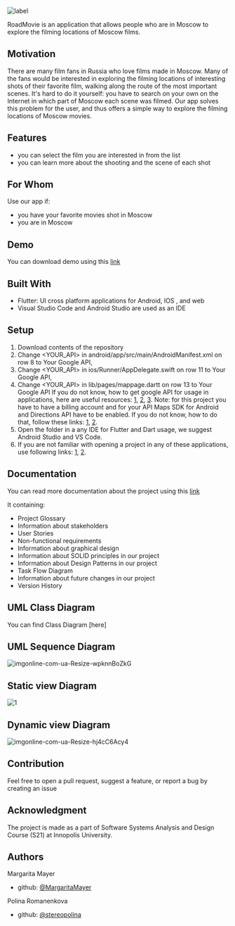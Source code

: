 ![label](https://user-images.githubusercontent.com/69847456/136664962-307bb12a-6be0-4651-8317-773ef1357bb5.jpg)

RoadMovie is an application that allows people who are in Moscow to explore the filming locations of Moscow films.

## Motivation
There are many film fans in Russia who love films made in Moscow. Many of the fans would be interested in exploring the filming locations of interesting shots of their favorite film, walking along the route of the most important scenes. It's hard to do it yourself: you have to search on your own on the Internet in which part of Moscow each scene was filmed. Our app solves this problem for the user, and thus offers a simple way to explore the filming locations of Moscow movies.

## Features
-   you can select the film you are interested in from the list
-   you can learn more about the shooting and the scene of each shot

## For Whom
Use our app if:
-   you have your favorite movies shot in Moscow
-   you are in Moscow

## Demo 
You can download demo using this [link](https://github.com/MargaritaMayer/RoadMovie/blob/main/demo.mp4)
## Built With
-   Flutter: UI cross platform applications for Android, IOS , and web
-   Visual Studio Code and Android Studio are used as an IDE

## Setup
1.   Download contents of the repository
2.   Change <YOUR_API> in android/app/src/main/AndroidManifest.xml on row 8 to Your Google API, 
3.   Change <YOUR_API> in ios/Runner/AppDelegate.swift on row 11 to Your Google API, 
4.   Change <YOUR_API> in lib/pages/mappage.dartt on row 13 to Your Google API
If you do not know, how to get google API for usage in applications, here are useful resources:
[1](https://cloud.google.com/docs/authentication/api-keys),
[2](https://www.youtube.com/watch?v=OGTG1l7yin4),
[3](https://www.youtube.com/watch?v=iM12nF0tBuM).
Note: for this project you have to have a billing account and for your API Maps SDK for Android and Directions API have to be enabled. 
If you do not know, how to do that, follow these links:
[1](https://developers.google.com/maps/documentation/javascript/directions),
[2](https://www.youtube.com/watch?v=2_HZObVbe-g).
5. Open the folder in a any IDE for Flutter and Dart usage, we suggest Android Studio and VS Code.
6. If you are not familiar with opening a project in any of these applications, use following links:
[1](https://www.youtube.com/watch?v=g3rm0lxX6Eg),
[2](https://www.youtube.com/watch?v=UE1KgspvE4E).

## Documentation
You can read more documentation about the project using this [link](https://github.com/MargaritaMayer/RoadMovie/blob/main/RoadMovie.pdf)

It containing:
-   Project Glossary
-   Information about stakeholders
-   User Stories
-   Non-functional requirements
-   Information about graphical design
-   Information about SOLID principles in our project
-   Information about Design Patterns in our project
-   Task Flow Diagram
-   Information about future changes in our project
-   Version History

## UML Class Diagram
You can find Class Diagram [here]

## UML Sequence Diagram
![imgonline-com-ua-Resize-wpknnBoZkG](https://user-images.githubusercontent.com/69847456/136694708-9726ecc1-10f6-4639-965a-c910d872d99a.jpg)

## Static view Diagram
![1](https://user-images.githubusercontent.com/69847456/136613803-9edded63-893b-4862-ba57-51f54cb8cf21.png)
## Dynamic view Diagram
![imgonline-com-ua-Resize-hj4cC6Acy4](https://user-images.githubusercontent.com/69847456/136694755-5caf3a96-6edd-4149-97c5-367262c7e077.jpg)

## Contribution
Feel free to open a pull request, suggest a feature, or report a bug by creating an issue

## Acknowledgment

The project is made as a part of Software Systems Analysis and Design Course (S21) at Innopolis University.

## Authors

Margarita Mayer

-   github: [@MargaritaMayer](https://github.com/MargaritaMayer)

Polina Romanenkova

-   github: [@stereopolina](https://github.com/stereopolina)

